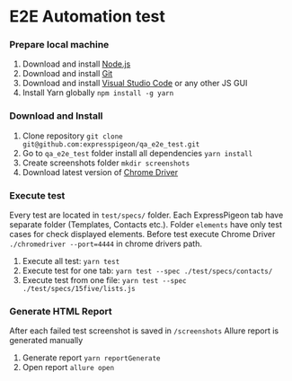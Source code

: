 # E2E Automation test 

### Prepare local machine

1. Download and install [Node.js](https://nodejs.org/en/download/)
2. Download and install [Git](https://git-scm.com/download)
3. Download and install [Visual Studio Code](https://code.visualstudio.com/download) or any other JS GUI
4. Install Yarn globally `npm install -g yarn`

### Download and Install

1. Clone repository `git clone git@github.com:expresspigeon/qa_e2e_test.git`
2. Go to `qa_e2e_test` folder install all dependencies `yarn install`
3. Create screenshots folder `mkdir screenshots`
4. Download latest version of [Chrome Driver](https://chromedriver.chromium.org/downloads) 

### Execute test

Every test are located in `test/specs/` folder. Each ExpressPigeon tab have separate folder (Templates, Contacts etc.). Folder `elements` have only test cases for check displayed elements.
Before test execute Chrome Driver `./chromedriver --port=4444` in chrome drivers path.

1. Execute all test: `yarn test`
2. Execute test for one tab: `yarn test --spec ./test/specs/contacts/`
3. Execute test from one file: `yarn test --spec ./test/specs/15five/lists.js`

### Generate HTML Report

After each failed test screenshot is saved in `/screenshots`
Allure report is generated manually

1. Generate report `yarn reportGenerate`
2. Open report `allure open`